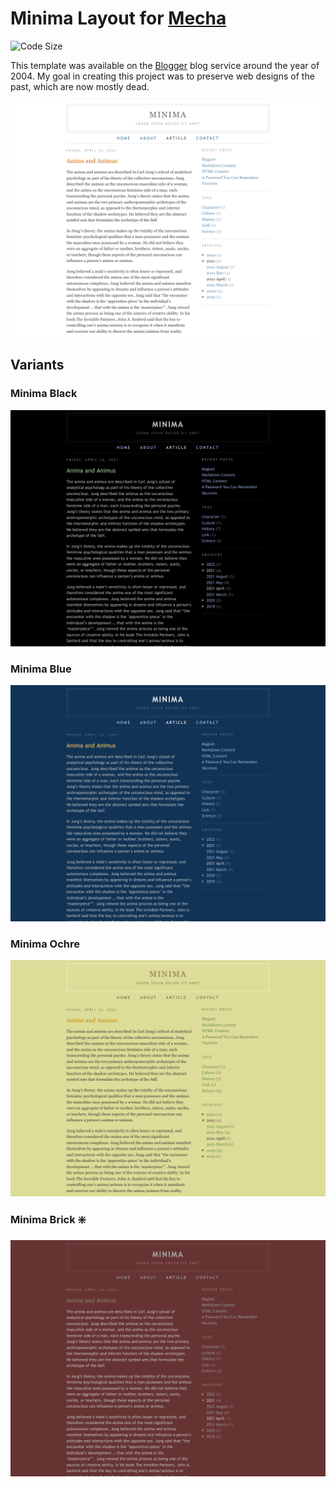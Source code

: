 Minima Layout for [Mecha](https://github.com/mecha-cms/mecha)
=============================================================

![Code Size](https://img.shields.io/github/languages/code-size/mecha-cms/y.blogger-minima?color=%23444&style=for-the-badge)

This template was available on the [Blogger](https://www.blogger.com) blog service around the year of 2004. My goal in
creating this project was to preserve web designs of the past, which are now mostly dead.

![Blogger: Minima White](index.png?v=2023-12-12)

Variants
--------

### Minima Black

![Blogger: Minima Black](index/1.png?v=2023-12-12)

### Minima Blue

![Blogger: Minima Blue](index/2.png?v=2023-12-12)

### Minima Ochre

![Blogger: Minima Ochre](index/3.png?v=2023-12-12)

### Minima Brick ❇️

![Blogger: Minima Brick](index/4.png?v=2023-12-12)